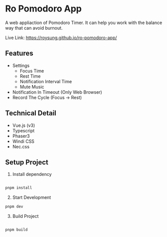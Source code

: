 # Ro Pomodoro App

A web appliaction of Pomodoro Timer.
It can help you work with the balance way that can avoid burnout.

Live Link: <https://roysung.github.io/ro-pomodoro-app/>

## Features

- Settings
  - Focus Time
  - Rest Time
  - Notification Interval Time
  - Mute Music
- Notification In Timeout (Only Web Browser)
- Record The Cycle (Focus -> Rest)

## Technical Detail

- Vue.js (v3)
- Typescript
- Phaser3
- Windi CSS
- Nec.css

## Setup Project

1. Install dependency

```bash

pnpm install

```

2. Start Development

```bash
pnpm dev
```

3. Build Project

```bash

pnpm build
```
